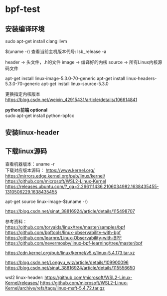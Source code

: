 # bpf-test
<!-- 
编译环境: dockerfile   
编译命令：clang -O2 -target bpf -c bpf_program.c -o bpf_program.o

bpf_trace_printk日志查看:/sys/kernel/debug/tracing/trace_pipe   -->
## 安装编译环境  
sudo apt-get install clang llvm 


$(uname -r) 
查看当前主机版本代号:
lsb_release -a

header -> 头文件，.h的文件
image -> 编译好的内核
source -> 所有Linux内核源码文件

apt-get install linux-image-5.3.0-70-generic
apt-get install linux-headers-5.3.0-70-generic
apt-get install linux-source-5.3.0

更换指定内核版本
https://blog.csdn.net/weixin_42915431/article/details/106614841  

**python前端 optional**  
sudo apt-get install python-bpfcc  

## 安装linux-header ##  

## 下载linux源码  
查看机器版本：uname -r  
下载对应版本源码：
https://www.kernel.org/  
https://mirrors.edge.kernel.org/pub/linux/kernel/
https://github.com/microsoft/WSL2-Linux-Kernel  
https://releases.ubuntu.com/?_ga=2.266111436.2106034982.1638435455-1310506229.1638435455  

apt-get source linux-image-$(uname -r)  

https://blog.csdn.net/sinat_38816924/article/details/115498707  




参考资料：  
https://github.com/torvalds/linux/tree/master/samples/bpf  
https://github.com/bpftools/linux-observability-with-bpf  
https://github.com/learnre/Linux-Observability-with-BPF  
https://github.com/nevermosby/linux-bpf-learning/tree/master/bpf

https://cdn.kernel.org/pub/linux/kernel/v5.x/linux-5.4.173.tar.xz  

https://blog.csdn.net/Longyu_wlz/article/details/109900096  
https://blog.csdn.net/sinat_38816924/article/details/115556650  

wsl2 linux-header:
https://github.com/microsoft/WSL2-Linux-Kernel/releases/
https://github.com/microsoft/WSL2-Linux-Kernel/archive/refs/tags/linux-msft-5.4.72.tar.gz


